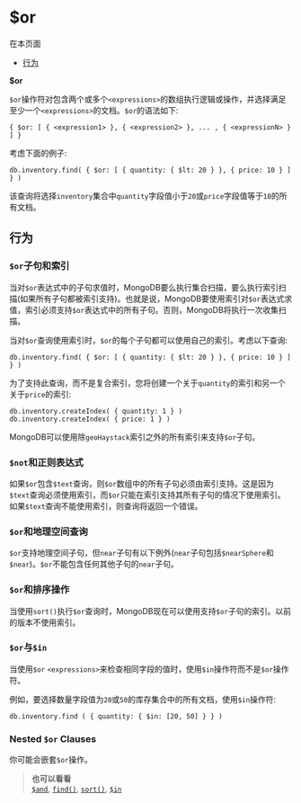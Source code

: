 # [ ](#)$or

[]()

在本页面

* [行为](#behavior)

**$or**

`$or`操作符对包含两个或多个`<expressions>`的数组执行逻辑或操作，并选择满足至少一个`<expressions>`的文档。`$or`的语法如下:

```
{ $or: [ { <expression1> }, { <expression2> }, ... , { <expressionN> } ] }
```

考虑下面的例子:

```
db.inventory.find( { $or: [ { quantity: { $lt: 20 } }, { price: 10 } ] } )
```

该查询将选择`inventory`集合中`quantity`字段值小于`20`或`price`字段值等于`10`的所有文档。

## <span id="behavior">行为</span>

### `$or`子句和索引

当对`$or`表达式中的子句求值时，MongoDB要么执行集合扫描，要么执行索引扫描(如果所有子句都被索引支持)。也就是说，MongoDB要使用索引对`$or`表达式求值，索引必须支持`$or`表达式中的所有子句。否则，MongoDB将执行一次收集扫描。

当对`$or`查询使用索引时，`$or`的每个子句都可以使用自己的索引。考虑以下查询:

```
db.inventory.find( { $or: [ { quantity: { $lt: 20 } }, { price: 10 } ] } )
```

为了支持此查询，而不是复合索引，您将创建一个关于`quantity`的索引和另一个关于`price`的索引:

```
db.inventory.createIndex( { quantity: 1 } )
db.inventory.createIndex( { price: 1 } )
```

MongoDB可以使用除`geoHaystack`索引之外的所有索引来支持`$or`子句。

### `$not`和正则表达式

如果`$or`包含`$text`查询，则`$or`数组中的所有子句必须由索引支持。这是因为`$text`查询必须使用索引，而`$or`只能在索引支持其所有子句的情况下使用索引。如果`$text`查询不能使用索引，则查询将返回一个错误。

### `$or`和地理空间查询

`$or`支持地理空间子句，但`near`子句有以下例外(`near`子句包括`$nearSphere`和`$near`)。`$or`不能包含任何其他子句的`near`子句。

### `$or`和排序操作

当使用`sort()`执行`$or`查询时，MongoDB现在可以使用支持`$or`子句的索引。以前的版本不使用索引。

### `$or`与`$in`

当使用`$or` `<expressions>`来检查相同字段的值时，使用`$in`操作符而不是`$or`操作符。

例如，要选择数量字段值为`20`或`50`的库存集合中的所有文档，使用`$in`操作符:

```
db.inventory.find ( { quantity: { $in: [20, 50] } } )
```

### Nested `$or` Clauses

你可能会嵌套`$or`操作。

> **也可以看看**<br />
> [`$and`](), [`find()`](), [`sort()`](), [`$in`]()